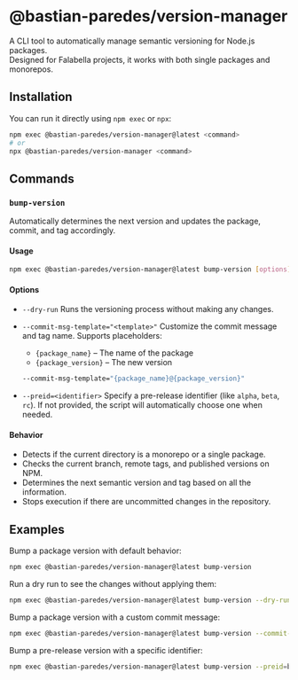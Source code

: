 # @bastian-paredes/version-manager

A CLI tool to automatically manage semantic versioning for Node.js packages.  
Designed for Falabella projects, it works with both single packages and monorepos.

## Installation

You can run it directly using `npm exec` or `npx`:

```bash
npm exec @bastian-paredes/version-manager@latest <command>
# or
npx @bastian-paredes/version-manager <command>
````

## Commands

### `bump-version`

Automatically determines the next version and updates the package, commit, and tag accordingly.

#### Usage

```bash
npm exec @bastian-paredes/version-manager@latest bump-version [options]
```

#### Options

* `--dry-run`
  Runs the versioning process without making any changes.

* `--commit-msg-template="<template>"`
  Customize the commit message and tag name.
  Supports placeholders:

  * `{package_name}` – The name of the package
  * `{package_version}` – The new version

  ```bash
  --commit-msg-template="{package_name}@{package_version}"
  ```

* `--preid=<identifier>`
  Specify a pre-release identifier (like `alpha`, `beta`, `rc`).
  If not provided, the script will automatically choose one when needed.

#### Behavior

* Detects if the current directory is a monorepo or a single package.
* Checks the current branch, remote tags, and published versions on NPM.
* Determines the next semantic version and tag based on all the information.
* Stops execution if there are uncommitted changes in the repository.

## Examples

Bump a package version with default behavior:

```bash
npm exec @bastian-paredes/version-manager@latest bump-version
```

Run a dry run to see the changes without applying them:

```bash
npm exec @bastian-paredes/version-manager@latest bump-version --dry-run
```

Bump a package version with a custom commit message:

```bash
npm exec @bastian-paredes/version-manager@latest bump-version --commit-msg-template="{package_name}@{package_version}"
```

Bump a pre-release version with a specific identifier:

```bash
npm exec @bastian-paredes/version-manager@latest bump-version --preid=beta
```
